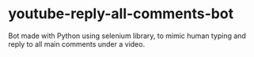 # youtube-reply-all-comments-bot
Bot made with Python using selenium library, to mimic human typing and reply to all main comments under a video.
